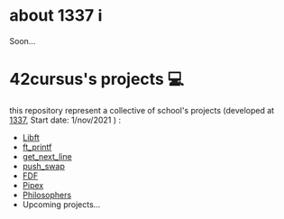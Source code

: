 # about 1337 ℹ️
Soon...
# 42cursus's projects 💻
this repository represent a collective of school's projects (developed at [1337](https://1337.ma/en/), Start date: 1/nov/2021 ) :
- [Libft](Libft)
- [ft_printf](ft_printf)
- [get_next_line](get_next_line)
- [push_swap](push_swap)
- [FDF](https://github.com/baraegh/Fdf)
- [Pipex](https://github.com/baraegh/pipex)
- [Philosophers](https://github.com/baraegh/Philosophers)
- Upcoming projects...
